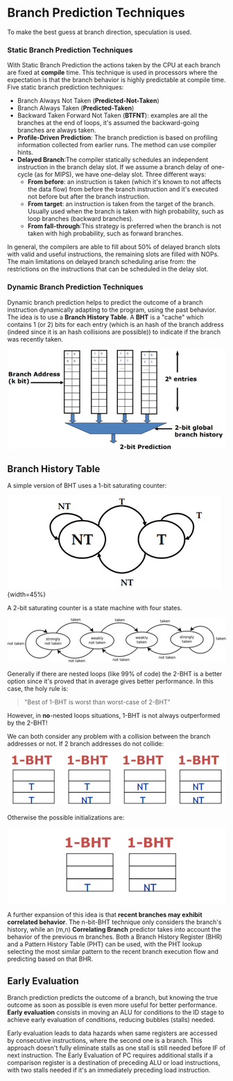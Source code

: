 
# Branch Prediction Techniques

To make the best guess at branch direction, speculation is used.

### Static Branch Prediction Techniques

With Static Branch Prediction the actions taken by the CPU at each branch are fixed at **compile** time. This technique is used in processors where the expectation is that the branch behavior is highly predictable at compile time.
Five static branch prediction techniques:

* Branch Always Not Taken (**Predicted-Not-Taken**)
* Branch Always Taken (**Predicted-Taken**)
* Backward Taken Forward Not Taken (**BTFNT**): examples are all the branches at the end of loops, it's assumed the backward-going branches are always taken.
* **Profile-Driven Prediction**: The branch prediction is based on profiling information collected from earlier runs. The method can use compiler hints.
* **Delayed Branch**:The compiler statically schedules an independent instruction in the branch delay slot. If we assume a branch delay of one-cycle (as for MIPS), we have one-delay slot. Three different ways:
    * **From before**: an instruction is taken (which it's known to not affects the data flow) from before the branch instruction and it's executed not before but after the branch instruction.
    * **From target**: an instruction is taken from the target of the branch. Usually used when the branch is taken with high probability, such as loop branches (backward branches).
    * **From fall-through**:This strategy is preferred when the branch is not taken with high probability, such as forward branches.

In general, the compilers are able to fill about 50% of delayed branch slots with valid and useful instructions, the remaining slots are filled with NOPs. The main limitations on delayed branch scheduling arise from: the restrictions on the instructions that can be scheduled in the delay slot. 

### Dynamic Branch Prediction Techniques

Dynamic branch prediction helps to predict the outcome of a branch instruction dynamically adapting to the program, using the past behavior. The idea is to use a **Branch History Table**. A **BHT** is a "cache" which contains 1 (or 2) bits for each entry (which is an hash of the branch address (indeed since it is an hash collisions are possible)) to indicate if the branch was recently taken. 

![](images/d02a06e04caf821e7672f9091afa6c17.png)


## Branch History Table

A simple version of BHT uses a 1-bit saturating counter:

![](images/63764ecc0eafcb3bddd080cfb94ea735.png){width=45%}

A 2-bit saturating counter is a state machine with four states.

![](images/0ec14b6803b76d9f3e68078cf4468f0e.png)

Generally if there are nested loops (like 99% of code) the 2-BHT is a better option since it's proved that in average gives better performance.
In this case, the holy rule is: 

> "Best of 1-BHT is worst than worst-case of 2-BHT"

However, in **no**-nested loops situations, 1-BHT is not always outperformed by the 2-BHT!

We can both consider any problem with a collision between the branch addresses or not. If 2 branch addresses do not collide:

![](images/5eb0950cdbc22972804924ef561a14aa.png) 

Otherwise the possible initializations are: 

![](images/Pasted%20image%2020230606162107.png)

A further expansion of this idea is that **recent branches may exhibit correlated behavior**. The n-bit-BHT technique only considers the branch's history, while an (m,n) **Correlating Branch** predictor takes into account the behavior of the previous m branches. Both a Branch History Register (BHR) and a Pattern History Table (PHT) can be used, with the PHT lookup selecting the most similar pattern to the recent branch execution flow and predicting based on that BHR.


## Early Evaluation

Branch prediction predicts the outcome of a branch, but knowing the true outcome as soon as possible is even more useful for better performance.
**Early evaluation** consists in moving an ALU for conditions to the ID stage to achieve early evaluation of conditions, reducing bubbles (stalls) needed. 


Early evaluation leads to data hazards when same registers are accessed by consecutive instructions, where the second one is a branch. This approach doesn't fully eliminate stalls as one stall is still needed before IF of next instruction.
The Early Evaluation of PC requires additional stalls if a comparison register is a destination of preceding ALU or load instructions, with two stalls needed if it's an immediately preceding load instruction.


